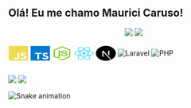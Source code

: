 ## Olá! Eu me chamo Maurici Caruso!

<div align="center">    
  <img height="180em" src="https://github-readme-stats.vercel.app/api?username=maucaruso&show_icons=true&theme=dark&include_all_commits=true&count_private=true&nocache=3"/>
    
  <img height="180em" src="https://github-readme-stats.vercel.app/api/top-langs/?username=maucaruso&layout=compact&langs_count=7&theme=dark&nocache=3"/>
</div>

<div style="display: inline_block"><br>
  <img align="center" alt="Js" height="30" width="40" src="https://raw.githubusercontent.com/devicons/devicon/master/icons/javascript/javascript-plain.svg">
  <img align="center" alt="Ts" height="30" width="40" src="https://raw.githubusercontent.com/devicons/devicon/master/icons/typescript/typescript-plain.svg">
  <img align="center" alt="Node" height="30" width="40" src="https://github.com/devicons/devicon/blob/v2.15.1/icons/nodejs/nodejs-original.svg">
  <img align="center" alt="React" height="30" width="40" src="https://raw.githubusercontent.com/devicons/devicon/master/icons/react/react-original.svg">
  <img align="center" alt="Next" height="30" width="40" src="https://github.com/devicons/devicon/blob/v2.15.1/icons/nextjs/nextjs-original.svg">  
  <img align="center" alt="Laravel" height="30" width="40" src="https://cdn.jsdelivr.net/gh/devicons/devicon/icons/laravel/laravel-plain.svg">
  <img align="center" alt="PHP" height="30" width="40" src="https://cdn.jsdelivr.net/gh/devicons/devicon/icons/php/php-plain.svg">
</div>
  
  ##
<div> 
  <a href="https://br.linkedin.com/in/maurici-caruso-junior-b51576157/" target="_blank"><img src="https://img.shields.io/badge/-LinkedIn-%230077B5?style=for-the-badge&logo=linkedin&logoColor=white" target="_blank"></a>
  <a href = "mailto:carusojr@outlook.com"><img src="https://img.shields.io/badge/-Gmail-%23333?style=for-the-badge&logo=gmail&logoColor=white" target="_blank"></a>
  
  ![Snake animation](https://github.com/maucaruso/maucaruso/blob/output/github-contribution-grid-snake.svg)
</div>
